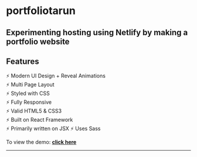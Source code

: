 # portfoliotarun
## Experimenting hosting using Netlify by making a portfolio website
## Features

⚡️ Modern UI Design + Reveal Animations\
⚡️ Multi Page Layout\
⚡️ Styled with CSS\
⚡️ Fully Responsive\
⚡️ Valid HTML5 & CSS3\
⚡️ Built on React Framework\
⚡️ Primarily written on JSX
⚡️ Uses Sass

To view the demo: **[click here](https://portfolio-tarunm.netlify.app/)**

---


